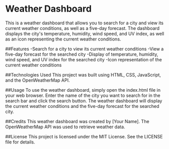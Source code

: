 # Weather Dashboard
This is a weather dashboard that allows you to search for a city and view its current weather conditions, as well as a five-day forecast. The dashboard displays the city's temperature, humidity, wind speed, and UV index, as well as an icon representing the current weather conditions.

##Features
-Search for a city to view its current weather conditions
-View a five-day forecast for the searched city
-Display of temperature, humidity, wind speed, and UV index for the searched city
-Icon representation of the current weather conditions

##Technologies Used
This project was built using HTML, CSS, JavaScript, and the OpenWeatherMap API.

##Usage
To use the weather dashboard, simply open the index.html file in your web browser. Enter the name of the city you want to search for in the search bar and click the search button. The weather dashboard will display the current weather conditions and the five-day forecast for the searched city.

##Credits
This weather dashboard was created by [Your Name]. The OpenWeatherMap API was used to retrieve weather data.

##License
This project is licensed under the MIT License. See the LICENSE file for details.
